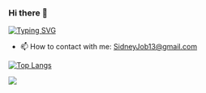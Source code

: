 ### Hi there 👋


[![Typing SVG](https://readme-typing-svg.herokuapp.com?color=%2336BCF7&lines=Hi!%20SidneyJob)](https://git.io/typing-svg)


- 📫 How to contact with me: SidneyJob13@gmail.com







[![Top Langs](https://github-readme-stats.vercel.app/api/top-langs/?username=anuraghazra&layout=compact)](https://github.com/anuraghazra/github-readme-stats)

![](https://komarev.com/ghpvc/?username=SidneyJob)